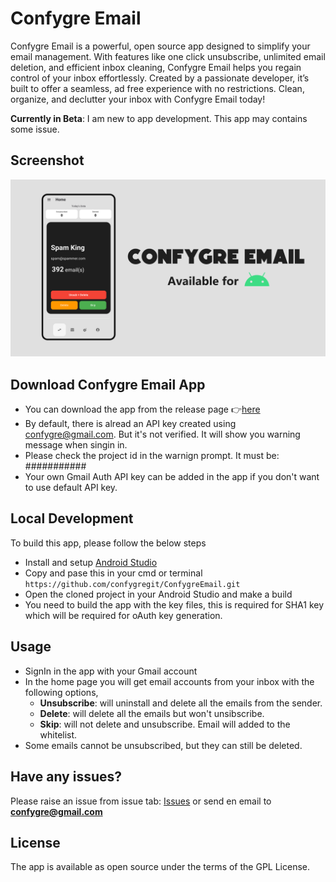 
# Confygre Email

Confygre Email is a powerful, open source app designed to simplify your email management. With features like one click unsubscribe, unlimited email deletion, and efficient inbox cleaning, Confygre Email helps you regain control of your inbox effortlessly. Created by a passionate developer, it’s built to offer a seamless, ad free experience with no restrictions. Clean, organize, and declutter your inbox with Confygre Email today!

**Currently in Beta**: I am new to app development. This app may contains some issue.

## Screenshot
![Image](banner.png)


## Download Confygre Email App
- You can download the app from the release page 👉[here](#)
- By default, there is alread an API key created using confygre@gmail.com. But it's not verified. It will show you warning message when singin in.
- Please check the project id in the warnign prompt. It must be: ###########
- Your own Gmail Auth API key can be added in the app if you don't want to use default API key.


## Local Development

To build this app, please follow the below steps

- Install and setup [Android Studio](https://developer.android.com/studio)
- Copy and pase this in your cmd or terminal `https://github.com/confygregit/ConfygreEmail.git`
- Open the cloned project in your Android Studio and make a build
- You need to build the app with the key files, this is required for SHA1 key which will be required for oAuth key generation.


## Usage

- SignIn in the app with your Gmail account
- In the home page you will get email accounts from your inbox with the following options,
    - **Unsubscribe**: will uninstall and delete all the emails from the sender.
    - **Delete**: will delete all the emails but won't unsibscribe.
    - **Skip**: will not delete and unsubscribe. Email will added to the whitelist.
- Some emails cannot be unsubscribed, but they can still be deleted.


## Have any issues?
Please raise an issue from issue tab: [Issues](https://github.com/confygregit/ConfygreEmail/issues) or send en email to **confygre@gmail.com**



## License
The app is available as open source under the terms of the GPL License.
